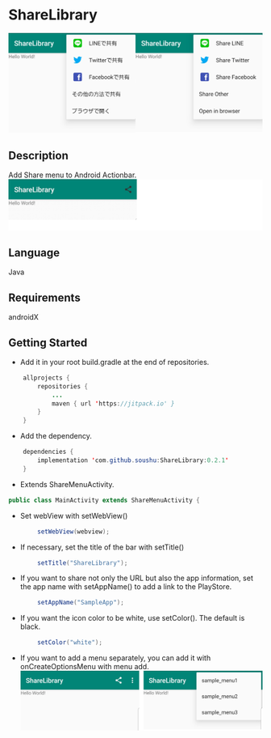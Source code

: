 # ShareLibrary
![Alt text](./img/image1.png)

## Description
Add Share menu to Android Actionbar.
![Alt text](./img/image2.png)

## Language
Java

## Requirements
androidX

## Getting Started
- Add it in your root build.gradle at the end of repositories.
```java
	allprojects {
		repositories {
			...
			maven { url 'https://jitpack.io' }
		}
	}
```

- Add the dependency.
```java
	dependencies {
		implementation 'com.github.soushu:ShareLibrary:0.2.1'
	}
```

- Extends ShareMenuActivity.
```java
public class MainActivity extends ShareMenuActivity {
```

- Set webView with setWebView()
```java
        setWebView(webview);
```

- If necessary, set the title of the bar with setTitle()
```java
        setTitle("ShareLibrary");
```

- If you want to share not only the URL but also the app information, set the app name with setAppName() to add a link to the PlayStore.
```java
        setAppName("SampleApp");
```

- If you want the icon color to be white, use setColor(). The default is black.
```java
        setColor("white");
```

- If you want to add a menu separately, you can add it with onCreateOptionsMenu with menu add.
![Alt text](./img/image10.png)
